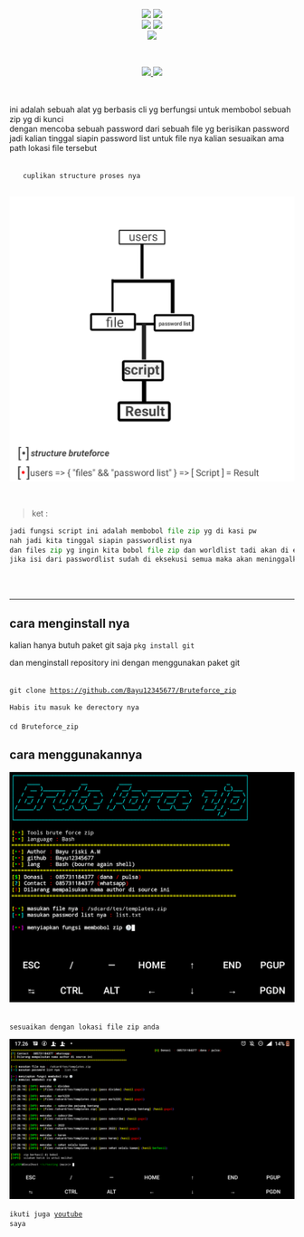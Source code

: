 <p align="center">
    <img src="https://img.shields.io/static/v1?logo=linux&label=Language&message=bash&color=yellow">
     <img src="https://img.shields.io/static/v1?logo=json&label=Author&message=Polygon&color=green"><br>
     <img src="https://img.shields.io/static/v1?logo=github&label=maintance&message=no&color=red">
      <img src="https://img.shields.io/static/v1?logo=apache&label=open%20source&message=yes&color=yellow"><br>
       <img src="https://img.shields.io/static/v1?logo=react&label=tools&message=BruteForce+zip&color=gray">
</p>
<br>

<a href="https://github.com/Bayu12345677/Bruteforce_zip">
<p align="center">
   <img src="https://img.shields.io/github/license/Bayu12345677/Bruteforce_zip?logo=github&logoColor=blue&style=for-the-badge">
   <img src="https://img.shields.io/github/issues/Bayu12345677/Bruteforce_zip?logo=apache&style=for-the-badge">
</p>
  </a>
<br>
  <br>
<div>
ini adalah sebuah alat yg berbasis cli yg berfungsi untuk membobol sebuah zip yg di kunci<br>
dengan mencoba sebuah password dari sebuah file yg berisikan password
jadi kalian tinggal siapin password list untuk file nya kalian sesuaikan ama path lokasi file tersebut
</div>
<br>
 <ol> <code>cuplikan structure proses nya</code> </ol>

![](https://github.com/Bayu12345677/Bruteforce_zip/blob/main/img/20220306_151858.png)<br><br>
---------------------------------------------
> ket :
```python
jadi fungsi script ini adalah membobol file zip yg di kasi pw
nah jadi kita tinggal siapin passwordlist nya
dan files zip yg ingin kita bobol file zip dan worldlist tadi akan di eksekusi oleh script dan memproses system brute force dengan mencoba membuka password yg ada di zip menggunakan password list nya
jika isi dari passwordlist sudah di eksekusi semua maka akan meninggalkan result
```
<br>
<br>

--------------------------------------------
## cara menginstall nya

kalian hanya butuh paket git saja
<code>pkg install git</code>
<br>
<p>
   dan menginstall repository ini dengan menggunakan paket git
</p><br>
<code>git clone <a href="https://github.com/Bayu12345677/Bruteforce_zip">https://github.com/Bayu12345677/Bruteforce_zip</a></code>
  <br>

```python
Habis itu masuk ke derectory nya

cd Bruteforce_zip
```

## cara menggunakannya
![](https://github.com/Bayu12345677/Bruteforce_zip/blob/main/img/Screenshot_20220306-172603~2.png)

<br><code>sesuaikan dengan lokasi file zip anda</code><br>


![](https://github.com/Bayu12345677/Bruteforce_zip/blob/main/img/Screenshot_20220306-172658.png)
<br>

<code>ikuti juga <a href="https://youtu.be/G7CwHRd8h-s">youtube</a> saya</code>
